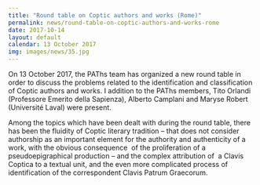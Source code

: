 ```yaml
---
title: "Round table on Coptic authors and works (Rome)"
permalink: news/round-table-on-coptic-authors-and-works-rome
date: 2017-10-14
layout: default
calendar: 13 October 2017
img: images/news/35.jpg
---
```


On 13 October 2017, the PAThs team has organized a new round table in order to discuss the problems related to the identification and classification of Coptic authors and works. I addition to the PAThs members, Tito Orlandi (Professore Emerito della Sapienza), Alberto Camplani and Maryse Robert (Université Laval) were present.

Among the topics which have been dealt with during the round table, there has been the fluidity of Coptic literary tradition – that does not consider authorship as an important element for the authority and authenticity of a work, with the obvious consequence  of the proliferation of a pseudoepigraphical production – and the complex attribution of  a Clavis Coptica to a textual unit, and the even more complicated process of identification of the correspondent Clavis Patrum Graecorum.
